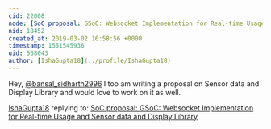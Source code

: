 ```yaml
---
cid: 22008
node: [SoC proposal: GSoC: Websocket Implementation for Real-time Usage and Sensor data and Display Library](../notes/namangupta/03-02-2019/soc-proposal)
nid: 18452
created_at: 2019-03-02 16:58:56 +0000
timestamp: 1551545936
uid: 568043
author: [IshaGupta18](../profile/IshaGupta18)
---
```


 Hey, [@bansal_sidharth2996](/profile/bansal_sidharth2996) I too am writing a proposal on Sensor data and Display Library and would love to work on it as well.

[IshaGupta18](../profile/IshaGupta18) replying to: [SoC proposal: GSoC: Websocket Implementation for Real-time Usage and Sensor data and Display Library](../notes/namangupta/03-02-2019/soc-proposal)

